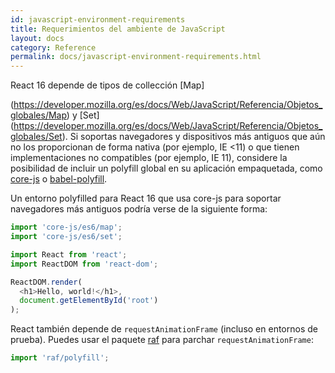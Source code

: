 ```yaml
---
id: javascript-environment-requirements
title: Requerimientos del ambiente de JavaScript
layout: docs
category: Reference
permalink: docs/javascript-environment-requirements.html
---
```


React 16 depende de tipos de collección [Map]

(https://developer.mozilla.org/es/docs/Web/JavaScript/Referencia/Objetos_globales/Map) y [Set]
(https://developer.mozilla.org/es/docs/Web/JavaScript/Referencia/Objetos_globales/Set). Si soportas navegadores y dispositivos más antiguos que aún no los proporcionan de forma nativa (por ejemplo, IE <11) o que tienen implementaciones no compatibles (por ejemplo, IE 11), considere la posibilidad de incluir un polyfill global en su aplicación empaquetada, como [core-js](https://github.com/zloirock/core-js) o [babel-polyfill](https://babeljs.io/docs/usage/polyfill/).

Un entorno polyfilled para React 16 que usa core-js para soportar navegadores más antiguos podría verse de la siguiente forma:

```js
import 'core-js/es6/map';
import 'core-js/es6/set';

import React from 'react';
import ReactDOM from 'react-dom';

ReactDOM.render(
  <h1>Hello, world!</h1>,
  document.getElementById('root')
);
```

React también depende de `requestAnimationFrame` (incluso en entornos de prueba).
Puedes usar el paquete [raf](https://www.npmjs.com/package/raf) para parchar `requestAnimationFrame`:

```js
import 'raf/polyfill';
```
